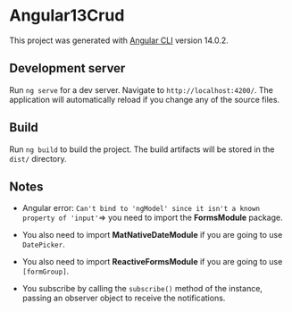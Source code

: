 # Angular13Crud

This project was generated with [Angular CLI](https://github.com/angular/angular-cli) version 14.0.2.

## Development server

Run `ng serve` for a dev server. Navigate to `http://localhost:4200/`. The application will automatically reload if you change any of the source files.

## Build

Run `ng build` to build the project. The build artifacts will be stored in the `dist/` directory.

## Notes

- Angular error: `Can't bind to 'ngModel' since it isn't a known property of 'input'`=> you need to import the <b>FormsModule</b> package.
  <br/>

- You also need to import <b>MatNativeDateModule</b> if you are going to use `DatePicker`.

- You also need to import <b>ReactiveFormsModule</b> if you are going to use `[formGroup]`.

- You subscribe by calling the `subscribe()` method of the instance, passing an observer object to receive the notifications.
